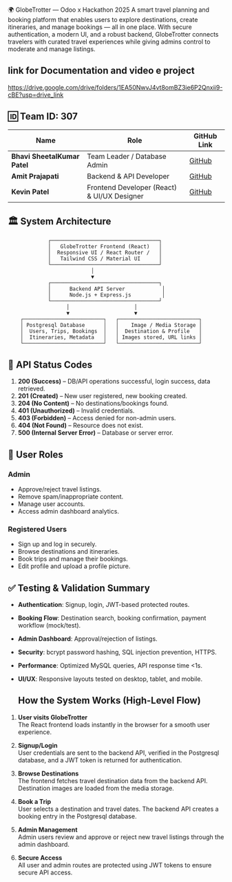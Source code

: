 🌍 GlobeTrotter — Odoo x Hackathon 2025
A smart travel planning and booking platform that enables users to explore destinations, create itineraries, and manage bookings — all in one place. With secure authentication, a modern UI, and a robust backend, GlobeTrotter connects travelers with curated travel experiences while giving admins control to moderate and manage listings.

## link for Documentation and video e project
https://drive.google.com/drive/folders/1EA50NwvJ4vt8omBZ3ie6P2Qnxii9-cBE?usp=drive_link


## 🆔 Team ID: 307

| Name                         | Role                                        | GitHub Link                                                          |
| ---------------------------- | ------------------------------------------- | -------------------------------------------------------------------- |
| **Bhavi SheetalKumar Patel** | Team Leader / Database Admin                | [GitHub](https://github.com/bhavipate/Team-307-GlobeTrotter)         |
| **Amit Prajapati**           | Backend & API Developer                     | [GitHub](https://github.com/amitprajapati0702/Team-307-GlobeTrotter) |
| **Kevin Patel**              | Frontend Developer (React) & UI/UX Designer | [GitHub](https://github.com/kevinpatel-2205/Team-307-GlobeTrotter)   |


## 🏛 System Architecture

```
             ┌───────────────────────────────────┐
             │   GlobeTrotter Frontend (React)   │
             │  Responsive UI / React Router /   │
             │   Tailwind CSS / Material UI      │
             └───────────────────────────────────┘
                           │
                           ▼
             ┌───────────────────────────────────┐
             │      Backend API Server            │
             │      Node.js + Express.js          │
             └───────────────────────────────────┘
                   │                     │
                   ▼                     ▼
    ┌──────────────────────────┐   ┌──────────────────────────┐
    │ Postgresql Database      │   │    Image / Media Storage │
    │  Users, Trips, Bookings  │   │  Destination & Profile   │
    │  Itineraries, Metadata   │   │ Images stored, URL links │
    └──────────────────────────┘   └──────────────────────────┘
```



## 📡 API Status Codes

1. **200 (Success)** – DB/API operations successful, login success, data retrieved.
2. **201 (Created)** – New user registered, new booking created.
3. **204 (No Content)** – No destinations/bookings found.
4. **401 (Unauthorized)** – Invalid credentials.
5. **403 (Forbidden)** – Access denied for non-admin users.
6. **404 (Not Found)** – Resource does not exist.
7. **500 (Internal Server Error)** – Database or server error.


## 👥 User Roles

### **Admin**

* Approve/reject travel listings.
* Remove spam/inappropriate content.
* Manage user accounts.
* Access admin dashboard analytics.

### **Registered Users**

* Sign up and log in securely.
* Browse destinations and itineraries.
* Book trips and manage their bookings.
* Edit profile and upload a profile picture.


## ✅ Testing & Validation Summary

* **Authentication**: Signup, login, JWT-based protected routes.
* **Booking Flow**: Destination search, booking confirmation, payment workflow (mock/test).
* **Admin Dashboard**: Approval/rejection of listings.
* **Security**: bcrypt password hashing, SQL injection prevention, HTTPS.
* **Performance**: Optimized MySQL queries, API response time <1s.
* **UI/UX**: Responsive layouts tested on desktop, tablet, and mobile.

  ## How the System Works (High-Level Flow)

1. **User visits GlobeTrotter**  
   The React frontend loads instantly in the browser for a smooth user experience.

2. **Signup/Login**  
   User credentials are sent to the backend API, verified in the Postgresql database, and a JWT token is returned for authentication.

3. **Browse Destinations**  
   The frontend fetches travel destination data from the backend API. Destination images are loaded from the media storage.

4. **Book a Trip**  
   User selects a destination and travel dates. The backend API creates a booking entry in the Postgresql database.

5. **Admin Management**  
   Admin users review and approve or reject new travel listings through the admin dashboard.

6. **Secure Access**  
   All user and admin routes are protected using JWT tokens to ensure secure API access.



